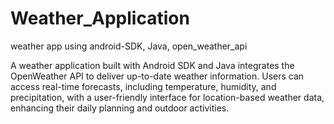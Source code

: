 # Weather_Application
weather app using android-SDK, Java, open_weather_api 

A weather application built with Android SDK and Java integrates the OpenWeather API to deliver up-to-date weather information. Users can access real-time forecasts, including temperature, humidity, and precipitation, with a user-friendly interface for location-based weather data, enhancing their daily planning and outdoor activities.
